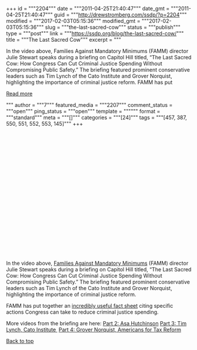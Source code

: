 +++
id = """2204"""
date = """2011-04-25T21:40:47"""
date_gmt = """2011-04-25T21:40:47"""
guid = """http://drewstromberg.com/ssdp/?p=2204"""
modified = """2017-02-03T05:15:36"""
modified_gmt = """2017-02-03T05:15:36"""
slug = """the-last-sacred-cow"""
status = """publish"""
type = """post"""
link = """https://ssdp.org/blog/the-last-sacred-cow/"""
title = """The Last Sacred Cow"""
excerpt = """<p>In the video above, Families Against Mandatory Minimums (FAMM) director Julie Stewart speaks during a briefing on Capitol Hill titled, &#8220;The Last Sacred Cow: How Congress Can Cut Criminal Justice Spending Without Compromising Public Safety.&#8221; The briefing featured prominent conservative leaders such as Tim Lynch of the Cato Institute and Grover Norquist, highlighting the importance of criminal justice reform. FAMM has put</p>
<div class="h10"></div>
<p><a class="more-link2 flat" href="https://ssdp.org/blog/the-last-sacred-cow/">Read more</a></p>
"""
author = """7"""
featured_media = """2207"""
comment_status = """open"""
ping_status = """open"""
template = """"""
format = """standard"""
meta = """[]"""
categories = """[24]"""
tags = """[457, 387, 550, 551, 552, 553, 145]"""
+++
<object width="560" height="349" classid="clsid:d27cdb6e-ae6d-11cf-96b8-444553540000" codebase="http://download.macromedia.com/pub/shockwave/cabs/flash/swflash.cab#version=6,0,40,0"><param name="src" value="http://www.youtube.com/v/J4aHKqBSNEY?fs=1&amp;hl=en_US" /><embed width="560" height="349" type="application/x-shockwave-flash" src="http://www.youtube.com/v/J4aHKqBSNEY?fs=1&amp;hl=en_US" /></object>

In the video above, <a href="http://www.famm.org/">Families Against Mandatory Minimums</a> (FAMM) director Julie Stewart speaks during a briefing on Capitol Hill titled, &#8220;The Last Sacred Cow: How Congress Can Cut Criminal Justice Spending Without Compromising Public Safety.&#8221; The briefing featured prominent conservative leaders such as Tim Lynch of the Cato Institute and Grover Norquist, highlighting the importance of criminal justice reform.

FAMM has put together an <a href="http://www.famm.org/Repository/Files/Cut%20Prison%20Costs%20Briefing%20factsheet%204.14.11.pdf">incredibly useful fact sheet</a> citing specific actions Congress can take to reduce criminal justice spending.

More videos from the briefing are here:
<a href="http://www.youtube.com/watch?v=HHr5UvffOas&amp;feature=relmfu">Part 2: Asa Hutchinson</a>
<a href="http://www.youtube.com/watch?v=8RPZaL3FKwQ&amp;feature=relmfu">Part 3: Tim Lynch, Cato Institute </a>
<a href="http://www.youtube.com/watch?v=HWuhGR0TR80&amp;feature=relmfu">Part 4: Grover Norquist, Americans for Tax Reform</a>

<a title="Back to Top" href="http://ssdp.org/news/blog/the-last-sacred-cow#top">Back to top</a>
